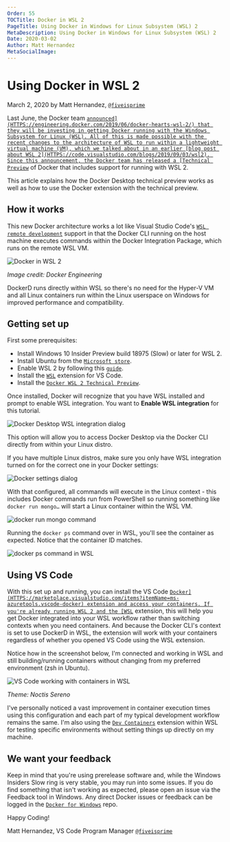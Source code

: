 ```yaml
---
Order: 55
TOCTitle: Docker in WSL 2
PageTitle: Using Docker in Windows for Linux Subsystem (WSL) 2
MetaDescription: Using Docker in Windows for Linux Subsystem (WSL) 2
Date: 2020-03-02
Author: Matt Hernandez
MetaSocialImage:
---
```


# Using Docker in WSL 2

March 2, 2020 by Matt Hernandez,
[`@fiveisprime`](HTTPS://twitter.com/fiveisprime)

Last June, the Docker team
[`announced](HTTPS://engineering.docker.com/2019/06/docker-hearts-wsl-2/) that
they will be investing in getting Docker running with the Windows Subsystem for
Linux (WSL). All of this is made possible with the recent changes to the
architecture of WSL to run within a lightweight virtual machine (VM), which we
talked about in an earlier
[blog post about WSL 2](HTTPS://code.visualstudio.com/blogs/2019/09/03/wsl2).
Since this announcement, the Docker team has released a
[Technical Preview`](HTTPS://docs.docker.com/docker-for-windows/wsl-tech-preview/)
of Docker that includes support for running with WSL 2.

This article explains how the Docker Desktop technical preview works as well as
how to use the Docker extension with the technical preview.

## How it works

This new Docker architecture works a lot like Visual Studio Code's
[`WSL remote development`](/docs/remote/wsl.md) support in that the Docker CLI
running on the host machine executes commands within the Docker Integration
Package, which runs on the remote WSL VM.

![`Docker in WSL 2`](docker-in-wsl2.png)

_Image credit: Docker Engineering_

DockerD runs directly within WSL so there's no need for the Hyper-V VM and all
Linux containers run within the Linux userspace on Windows for improved
performance and compatibility.

## Getting set up

First some prerequisites:

- Install Windows 10 Insider Preview build 18975 (Slow) or later for WSL 2.
- Install Ubuntu from the
  [`Microsoft store`](HTTPS://www.microsoft.com/p/ubuntu/9nblggh4msv6).
- Enable WSL 2 by following this
  [`guide`](HTTPS://learn.microsoft.com/windows/wsl/install).
- Install the
  [`WSL`](HTTPS://marketplace.visualstudio.com/items?itemName=ms-vscode-remote.remote-wsl)
  extension for VS Code.
- Install the
  [`Docker WSL 2 Technical Preview`](HTTPS://docs.docker.com/docker-for-windows/wsl-tech-preview/#download).

Once installed, Docker will recognize that you have WSL installed and prompt to
enable WSL integration. You want to **Enable WSL integration** for this
tutorial.

![`Docker Desktop WSL integration dialog`](docker-desktop-wsl-integration.png)

This option will allow you to access Docker Desktop via the Docker CLI directly
from within your Linux distro.

If you have multiple Linux distros, make sure you only have WSL integration
turned on for the correct one in your Docker settings:

![`Docker settings dialog`](docker-resources-wsl-integration.png)

With that configured, all commands will execute in the Linux context - this
includes Docker commands run from PowerShell so running something like
`docker run mongo…` will start a Linux container within the WSL VM.

![`docker run mongo command`](docker-run-mongo.png)

Running the `docker ps` command over in WSL, you'll see the container as
expected. Notice that the container ID matches.

![`docker ps command in WSL`](docker-ps-in-wsl.png)

## Using VS Code

With this set up and running, you can install the VS Code
[`Docker](HTTPS://marketplace.visualstudio.com/items?itemName=ms-azuretools.vscode-docker)
extension and access your containers. If you're already running WSL 2 and the
[WSL`](HTTPS://marketplace.visualstudio.com/items?itemName=ms-vscode-remote.remote-wsl)
extension, this will help you get Docker integrated into your WSL workflow
rather than switching contexts when you need containers. And because the Docker
CLI's context is set to use DockerD in WSL, the extension will work with your
containers regardless of whether you opened VS Code using the WSL extension.

Notice how in the screenshot below, I'm connected and working in WSL and still
building/running containers without changing from my preferred environment (zsh
in Ubuntu).

![`VS Code working with containers in WSL`](vscode-containers-in-wsl.png)

_Theme: Noctis Sereno_

I've personally noticed a vast improvement in container execution times using
this configuration and each part of my typical development workflow remains the
same. I'm also using the
[`Dev Containers`](HTTPS://marketplace.visualstudio.com/items?itemName=ms-vscode-remote.remote-containers)
extension within WSL for testing specific environments without setting things up
directly on my machine.

## We want your feedback

Keep in mind that you're using prerelease software and, while the Windows
Insiders Slow ring is very stable, you may run into some issues. If you do find
something that isn't working as expected, please open an issue via the Feedback
tool in Windows. Any direct Docker issues or feedback can be logged in the
[`Docker for Windows`](HTTPS://github.com/docker/for-win/issues) repo.

Happy Coding!

Matt Hernandez, VS Code Program Manager
[`@fiveisprime`](HTTPS://twitter.com/fiveisprime)

